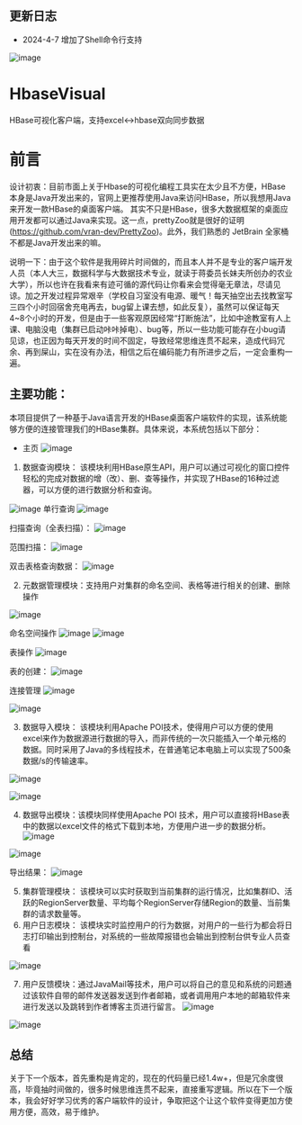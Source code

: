 ## 更新日志
- 2024-4-7 增加了Shell命令行支持

![image](https://github.com/LoneRanger1029/HbaseVisual/assets/107778802/4325918b-c76b-4c55-aca6-fd9308090c59)

# HbaseVisual
HBase可视化客户端，支持excel<->hbase双向同步数据

# 前言
设计初衷：目前市面上关于Hbase的可视化编程工具实在太少且不方便，HBase本身是Java开发出来的，官网上更推荐使用Java来访问HBase，所以我想用Java来开发一款HBase的桌面客户端。
其实不只是HBase，很多大数据框架的桌面应用开发都可以通过Java来实现。这一点，prettyZoo就是很好的证明(https://github.com/vran-dev/PrettyZoo)。此外，我们熟悉的 JetBrain 全家桶不都是Java开发出来的嘛。

说明一下：由于这个软件是我用碎片时间做的，而且本人并不是专业的客户端开发人员（本人大三，数据科学与大数据技术专业，就读于蒋委员长妹夫所创办的农业大学），所以也许在我看来有迹可循的源代码让你看来会觉得毫无章法，尽请见谅。加之开发过程异常艰辛（学校自习室没有电源、暖气！每天抽空出去找教室写三四个小时回宿舍充电再去，bug留上课去想，如此反复），虽然可以保证每天4~8个小时的开发，但是由于一些客观原因经常“打断施法”，比如中途教室有人上课、电脑没电（集群已启动咔咔掉电）、bug等，所以一些功能可能存在小bug请见谅，也正因为每天开发的时间不固定，导致经常思维连贯不起来，造成代码冗余、再到屎山，实在没有办法，相信之后在编码能力有所进步之后，一定会重构一遍。

## 主要功能：
本项目提供了一种基于Java语言开发的HBase桌面客户端软件的实现，该系统能够方便的连接管理我们的HBase集群。具体来说，本系统包括以下部分：
- 主页
![image](https://github.com/LoneRanger1029/HbaseVisual/assets/107778802/55c52617-902e-487a-999a-04272f0e7f7b)
1. 数据查询模块： 该模块利用HBase原生API，用户可以通过可视化的窗口控件轻松的完成对数据的增（改）、删、查等操作，并实现了HBase的16种过滤器，可以方便的进行数据分析和查询。

![image](https://github.com/LoneRanger1029/HbaseVisual/assets/107778802/258924e3-0a69-4d09-aeb8-d5205f3a5f1a)
单行查询
![image](https://github.com/LoneRanger1029/HbaseVisual/assets/107778802/aff50520-0752-42eb-9f7a-c231f50838d6)

扫描查询（全表扫描）：
![image](https://github.com/LoneRanger1029/HbaseVisual/assets/107778802/ef4bf23b-ad5a-44e6-a466-31707327c44d)

范围扫描：
![image](https://github.com/LoneRanger1029/HbaseVisual/assets/107778802/63373ff1-2746-4013-a230-c5f8783bf3f6)

双击表格查询数据：
![image](https://github.com/LoneRanger1029/HbaseVisual/assets/107778802/c78d4df1-1143-496e-8163-f9e47d01228d)

2. 元数据管理模块：支持用户对集群的命名空间、表格等进行相关的创建、删除操作

![image](https://github.com/LoneRanger1029/HbaseVisual/assets/107778802/54900dd9-c84b-48c7-8727-4d91acf2cbf7)

命名空间操作
![image](https://github.com/LoneRanger1029/HbaseVisual/assets/107778802/dbd20de9-f05d-43d9-ac6c-7a1445688156)
![image](https://github.com/LoneRanger1029/HbaseVisual/assets/107778802/12d48788-7ef9-496b-a381-a90f659f74dd)

表操作
![image](https://github.com/LoneRanger1029/HbaseVisual/assets/107778802/adb50b68-4083-4def-aadc-f53988f21d7e)

表的创建：
![image](https://github.com/LoneRanger1029/HbaseVisual/assets/107778802/541e0d63-b387-4857-908d-eb9a4873af5d)

连接管理
![image](https://github.com/LoneRanger1029/HbaseVisual/assets/107778802/9047d400-11f3-4c10-82a2-ad57c02f8261)

![image](https://github.com/LoneRanger1029/HbaseVisual/assets/107778802/0905b108-461a-473c-b1fd-1f6d8ee52551)

3. 数据导入模块： 该模块利用Apache POI技术，使得用户可以方便的使用excel来作为数据源进行数据的导入，而非传统的一次只能插入一个单元格的数据。同时采用了Java的多线程技术，在普通笔记本电脑上可以实现了500条数据/s的传输速率。

![image](https://github.com/LoneRanger1029/HbaseVisual/assets/107778802/fb7b8083-893a-433b-b8dc-812546fe1a97)

![image](https://github.com/LoneRanger1029/HbaseVisual/assets/107778802/1bbcdbf8-14a5-47f2-88c2-c42818fd0422)

4. 数据导出模块：该模块同样使用Apache POI 技术，用户可以直接将HBase表中的数据以excel文件的格式下载到本地，方便用户进一步的数据分析。
![image](https://github.com/LoneRanger1029/HbaseVisual/assets/107778802/ffac83df-83dc-41f5-96fe-7e9c79a92126)

![image](https://github.com/LoneRanger1029/HbaseVisual/assets/107778802/fdfe0575-9f4b-4491-83b0-f611f9d979fd)

导出结果：
![image](https://github.com/LoneRanger1029/HbaseVisual/assets/107778802/1d5f814c-b317-4cf2-b9ac-28b643e38cdf)

5. 集群管理模块： 该模块可以实时获取到当前集群的运行情况，比如集群ID、活跃的RegionServer数量、平均每个RegionServer存储Region的数量、当前集群的请求数量等。
6. 用户日志模块： 该模块实时监控用户的行为数据，对用户的一些行为都会将日志打印输出到控制台，对系统的一些故障报错也会输出到控制台供专业人员查看

![image](https://github.com/LoneRanger1029/HbaseVisual/assets/107778802/35cbd571-0a31-432e-b2a8-675ed1e85e8c)

7. 用户反馈模块：通过JavaMail等技术，用户可以将自己的意见和系统的问题通过该软件自带的邮件发送器发送到作者邮箱，或者调用用户本地的邮箱软件来进行发送以及跳转到作者博客主页进行留言。
![image](https://github.com/LoneRanger1029/HbaseVisual/assets/107778802/3fb4761c-cadd-432b-88ee-e17dd1b32a65)

![image](https://github.com/LoneRanger1029/HbaseVisual/assets/107778802/bdd3306e-329a-4e16-8b2f-556be1706584)

## 总结
关于下一个版本，首先重构是肯定的，现在的代码量已经1.4w+，但是冗余度很高，毕竟抽时间做的，很多时候思维连贯不起来，直接重写逻辑。所以在下一个版本，我会好好学习优秀的客户端软件的设计，争取把这个让这个软件变得更加方使用方便，高效，易于维护。

